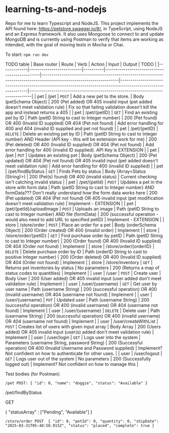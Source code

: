 # learning-ts-and-nodejs
Repo for me to learn Typescript and NodeJS. This project implements the API found here: https://petstore.swagger.io/#/, in TypeScript, using NodeJS and an Express framework. It also uses Mongoose to connect to and update MongoDB and is currently using Postman to verify that items are working as intended, with the goal of 
moving tests in Mocha or Chai.


To start: `npm run dev`

TODO table
| Base router | Route                    | Verb     | Action                                       | Input                                                                                                              | Output                                                                                                       | TODO                                                                          |
|-------------|--------------------------|----------|----------------------------------------------|--------------------------------------------------------------------------------------------------------------------|--------------------------------------------------------------------------------------------------------------|-------------------------------------------------------------------------------|
| pet         | /pet                     | `POST`   | Add a new pet to the store.                  | Body (petSchema Object)                                                                                            | 200 (Pet added)  OR 405 invalid input (pet added doesn't meet validation rule)                               | Fix so that failing validation doesn't kill the app and instead returns a 405 |
| pet         | /pet/{petID}             | `GET`    | Find an existing pet by ID                   | Path (petID String to cast to Integer number)                                                                      | 200 (Pet found)  OR 400 (Invalid ID supplied)  OR 404 (Pet not found)                                        | Add error handling for 400 and 404 (invalid ID supplied and pet not found)    |
| pet         | /pet/{petID}             | `DELETE` | Delete an existing pet by ID                 | Path (petID String to cast to Integer number) AND Header (API key - this will be extension work for me)            | 200 (Pet deleted)  OR 400 (Invalid ID supplied)  OR 404 (Pet not found)                                      | Add error handling for 400 (invalid ID supplied). API Key is EXTENSION        |
| pet         | /pet                     | `PUT`    | Updates an existing pet                      | Body (petSchema Object)                                                                                            | 200 (Pet updated) OR 404 (Pet not found) OR 405 invalid input (pet added doesn't meet validation rule)        | Add error handling for 400 (invalid ID supplied)                                |
| pet         | /pet/findByStatus        | `GET`    | Finds Pets by status                         | Body (Array<Status (String)>)                                                                                      | 200 (Pet(s) found) OR 400 (invalid status)                                                                    | Current checking isn't catching invalid status                           |
| pet         | /pet/{petId}             | `POST`   | Updates a pet in the store with form data    | Path (petID String to cast to Integer number) AND formData??? Don't really understand how the form data works here | 200 (Pet updated) OR 404 (Pet not found) OR 405 invalid input (pet modification doesn't meet validation rule) | Implement - EXTENSION                                                         |
| pet         | /pet/{petId}/uploadImage | `POST`   | Uploads an image                             | Path (petID String to cast to Integer number) AND file (formData)                                                  | 200 (successful operation - would also need to add URL to specified petID)                                   | Implement - EXTENSION                                                         |
| store       | /store/order             | `POST`   | Place an order for a pet                     | Body (orderSchema Object)                                                                                          | 200 (Order created) OR 400 (invalid order)                                                                   | Implement                                                                     |
| store       | /store/order/{petID}     | `GET`    | Find purchase order by petID                 | Path (petID String to cast to Integer number)                                                                      | 200 (Order found) OR 400 (Invalid ID supplied) OR 404 (Order not found)                                      | Implement                                                                     |
| store       | /store/order/{orderID}   | `DELETE` | Delete purchase order by ID                  | Path (orderID String to cast to positive Integer number)                                                           | 200 (Order deleted) OR 400 (Invalid ID supplied) OR 404 (Order not found)                                    | Implement                                                                     |
| store       | /store/inventory         | `GET`    | Returns pet inventories by status            | No parameters                                                                                                      | 200 (Returns a map of status codes to quantities)                                                            | Implement                                                                     |
| user        | /user                    | `POST`   | Create user                                  | Body User                                                                                                          | 200 (User added) OR 405 invalid input (user added don't meet validation rule)                                | Implement                                                                     |
| user        | /user/{username}         | `GET`    | Get user by user name                        | Path (username String)                                                                                             | 200 (successful operation) OR 400 (invalid username) OR 404 (username not found)                             | Implement                                                                     |
| user        | /user/{username}         | `PUT`    | Updated user                                 | Path (username String)                                                                                             | 200 (successful operation) OR 400 (invalid username) OR 404 (username not found)                             | Implement                                                                     |
| user        | /user/{username}         | `DELETE` | Delete user                                  | Path (username String)                                                                                             | 200 (successful operation) OR 400 (invalid username) OR 404 (username not found)                             | Implement                                                                     |
| user        | /user/createWithList     | `POST`   | Creates list of users with given input array | Body Array<User>                                                                                                   | 200 (Users added) OR 405 invalid input (user(s) added don't meet validation rule)                            | Implement                                                                     |
| user        | /user/login              | `GET`    | Logs user into the system                    | Parameters (username String, password String)                                                                      | 200 (Successful operation) OR 400 (Invalid Username and Password supplied)                                   | Implement? Not confident on how to authenticate for other uses.               |
| user        | /user/logout             | `GET`    | Logs user out of the system                  | No parameters                                                                                                      | 200 (Successfully logged out)                                                                                | Implement? Not confident on how to manage this                                |




Test bodies (for Postman):

`/pet
POST:
{
  "id": 0,
  "name": "doggie",
  "status": "Available"
}`

/pet/findByStatus

GET

{
    "statusArray" : ["Pending", "Available"]
}


`/store/order
POST 
{
  "id": 0,
  "petId": 0,
  "quantity": 0,
  "shipDate": "2025-03-31T05:40:50.915Z",
  "status": "placed",
  "complete": true
}`
